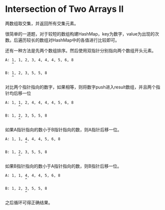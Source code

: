# Intersection of Two Arrays II

两数组取交集，并返回所有交集元素。

很简单的一道题，对于较短的数组构建HashMap，key为数字，value为出现的次数。后遍历较长的数组对HashMap中的各值进行比较即可。

还有一种方法是先两个数组排序。然后使用双指针分别指向两个数组开头元素。

```
A: 1, 1, 2, 3, 4, 4, 4, 5, 6, 8
   ^

B: 1, 2, 3, 5, 5, 8
   ^
```

对比两个指针指向的数字，如果相等，则将数字push进入result数组，并且两个指针均后移一位

```
A: 1, 1, 2, 4, 4, 4, 4, 5, 6, 8
      ^

B: 1, 2, 3, 5, 5, 8
      ^
```

如果A指针指向的数小于B指针指向的数，则A指针后移一位。

```
A: 1, 1, 4, 4, 4, 5, 6, 8
         ^

B: 1, 2, 3, 5, 5, 8
      ^
```

如果B指针指向的数小于A指针指向的数，则B指针后移一位。

```
A: 1, 1, 4, 4, 4, 5, 6, 8
         ^

B: 1, 2, 3, 5, 5, 8
         ^
```

之后循环可得正确结果。
